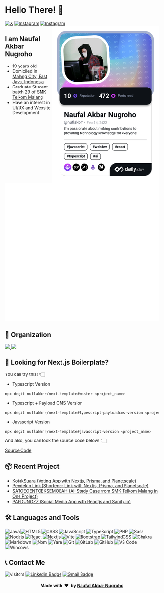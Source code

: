 # Hello There! 👋

[![X](https://img.shields.io/badge/nuflakbrr-%23000000.svg?&logo=x&style=flat-square&color=000000&logoColor=ffffff)](https://twitter.com/nuflakbrr)
[![Instagram](https://img.shields.io/badge/kbrnugroho-%23E4405F.svg?label=&logo=instagram&style=flat-square&logoColor=ffffff)](https://twitter.com/nuflakbrr)
[![Instagram](https://img.shields.io/badge/%F0%9F%8C%90-naufalakbar.me-blue)](https://naufalakbar.me)
<img src="https://github.com/nuflakbrr/nuflakbrr/blob/main/devcard.png" alt="Naufal Akbar Nugroho's Dev Card" width="350" align=right>

## I am Naufal Akbar Nugroho

- 19 years old
- Domiciled in [Malang City, East Java, Indonesia](https://goo.gl/maps/h3RJSPyYnfh77Lgm7)
- Graduate Student batch 29 of [SMK Telkom Malang](https://www.smktelkom-mlg.sch.id)
- Have an interest in UI/UX and Website Development

![Metrics](https://raw.githubusercontent.com/nuflakbrr/nuflakbrr/main/github-metrics.svg)

## 🏢 Organization

<a href="https://github.com/raviolini">
  <img width="100" src="https://avatars.githubusercontent.com/u/92063362?s=200&v=4" />
</a>

<a href="https://github.com/tibatibangoding">
  <img width="100" src="https://avatars.githubusercontent.com/u/138021151?s=200&v=4" />
</a>

## 🔎 Looking for Next.js Boilerplate?

You can try this! 👇🏻

- Typescript Version

```bash
npx degit nuflakbrr/next-template#master <project_name>
```

- Typescript + Payload CMS Version

```bash
npx degit nuflakbrr/next-template#typescript-payloadcms-version <project_name>
```

- Javascript Version

```bash
npx degit nuflakbrr/next-template#javascript-version <project_name>
```

And also, you can look the source code below! 👇🏻

[Source Code](https://github.com/nuflakbrr/next-template)

## 📦 Recent Project

- <a href="https://github.com/nuflakbrr/kotaksuara">KotakSuara (Voting App with Nextjs, Prisma, and Planetscale)</a>
- <a href="https://github.com/nuflakbrr/pendekin-link">Pendekin Link (Shortener Link with Nextjs, Prisma, and Planetscale)</a>
- <a href="https://github.com/nuflakbrr/satoeoentoeksemoeah">SATOEOENTOEKSEMOEAH (All Study Case from SMK Telkom Malang in One Project)</a>
- <a href="https://github.com/nuflakbrr/papdungzz_frontend">PAPDUNGZZ (Social Media App with Reactjs and Sanity.io)</a>

## 🛠 Languages and Tools

![Java](http://img.shields.io/badge/-Java-5B4638?style=flat-square&logo=java&logoColor=ffffff)
![HTML5](https://img.shields.io/badge/-HTML5-%23E44D27?style=flat-square&logo=html5&logoColor=ffffff)
![CSS3](https://img.shields.io/badge/-CSS3-%231572B6?style=flat-square&logo=css3)
![JavaScript](https://img.shields.io/badge/-JavaScript-%23F7DF1C?style=flat-square&logo=javascript&logoColor=000000&labelColor=%23F7DF1C&color=%23FFCE5A)
![TypeScript](https://img.shields.io/badge/-TypeScript-%23007ACC.svg?style=flat-square&logo=typescript&logoColor=white)
![PHP](https://img.shields.io/badge/-php-%23777BB4.svg?style=flat-square&logo=php&logoColor=white)
![Sass](https://img.shields.io/badge/-Sass-%23CC6699?style=flat-square&logo=sass&logoColor=ffffff)
![Nodejs](https://img.shields.io/badge/-Node-339933?style=flat-square&logo=Node.js&logoColor=ffffff)
![React](https://img.shields.io/badge/-React-61DAFB?style=flat-square&logo=react&logoColor=ffffff)
![Nextjs](https://img.shields.io/badge/-Next-black?style=flat-square&logo=next.js&logoColor=white)
![Vite](https://img.shields.io/badge/-Vite-B73BFE?style=flat-square&logo=vite&logoColor=FFD62E)
![Bootstrap](https://img.shields.io/badge/-Bootstrap-563D7C?style=flat-square&logo=Bootstrap)
![TailwindCSS](https://img.shields.io/badge/-TailwindCSS-%2338B2AC.svg?style=flat-square&logo=tailwind-css&logoColor=white)
![Chakra](https://img.shields.io/badge/-ChakraUI-%234ED1C5.svg?style=flat-square&logo=chakraui&logoColor=white)
![Markdown](https://img.shields.io/badge/-Markdown-%23000000.svg?style=flat-square&logo=markdown&logoColor=white)
![Npm](https://img.shields.io/badge/-npm-CB3837?style=flat-square&logo=npm)
![Yarn](https://img.shields.io/badge/-yarn-%232C8EBB.svg?style=flat-square&logo=yarn&logoColor=white)
![Git](https://img.shields.io/badge/-Git-%23F05032?style=flat-square&logo=git&logoColor=%23ffffff)
![GitLab](https://img.shields.io/badge/-Gitlab-%23181717.svg?style=flat-square&logo=gitlab&logoColor=white)
![GitHub](https://img.shields.io/badge/-GitHub-181717?style=flat-square&logo=github)
![VS Code](http://img.shields.io/badge/-VS%20Code-007ACC?style=flat-square&logo=visual-studio-code&logoColor=ffffff)
![Windows](http://img.shields.io/badge/-Windows-0078D6?style=flat-square&logo=windows&logoColor=ffffff)

## 📞 Contact Me

![visitors](https://visitor-badge.glitch.me/badge?page_id=nuflakbrr)
[![Linkedin Badge](https://img.shields.io/badge/-nuflakbrr-blue?style=flat-square&logo=Linkedin&logoColor=white&link=https://www.linkedin.com/public-profile/in/nuflakbrr)](https://www.linkedin.com/public-profile/in/nuflakbrr)
[![Gmail Badge](https://img.shields.io/badge/-naufalakbar378@gmail.com-c14438?style=flat-square&logo=Gmail&logoColor=white&link=mailto:naufalakbar378@gmail.com)](mailto:naufalakbar378@gmail.com)

<div align="center">
    <h4 align="center">Made with &nbsp;❤️&nbsp; by <a href="https://instagram.com/kbrnugroho">Naufal Akbar Nugroho</a></h4>
</div>
